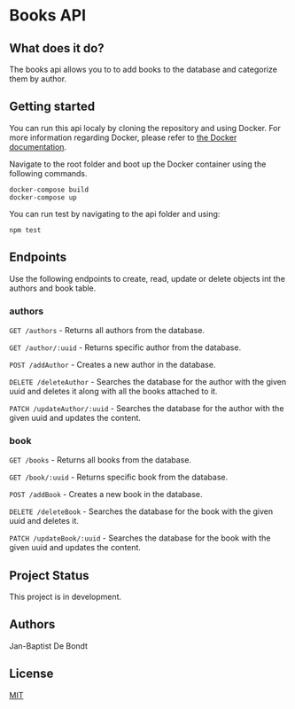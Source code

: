 # Books API


## What does it do?

The books api allows you to to add books to the database and categorize them by author.

## Getting started

You can run this api localy by cloning the repository and using Docker. For more information regarding Docker, please refer to [the Docker documentation](https://docs.docker.com/).

Navigate to the root folder and boot up the Docker container using the following commands. 

    
    docker-compose build
    docker-compose up
    

You can run test by navigating to the api folder and using:

    
    npm test
   

## Endpoints

Use the following endpoints to create, read, update or delete objects int the authors and book table.

### authors

`GET /authors`
    - Returns all authors from the database.

`GET /author/:uuid`
    - Returns specific author from the database.

`POST /addAuthor`
    - Creates a new author in the database.

`DELETE /deleteAuthor`
    - Searches the database for the author with the given uuid and deletes it along with all the books attached to it.

`PATCH /updateAuthor/:uuid`
    - Searches the database for the author with the given uuid and updates the content.
### book

`GET /books`
    - Returns all books from the database.

`GET /book/:uuid`
    - Returns specific book from the database.

`POST /addBook`
    - Creates a new book in the database.

`DELETE /deleteBook`
    - Searches the database for the book with the given uuid and deletes it.

`PATCH /updateBook/:uuid`
    - Searches the database for the book with the given uuid and updates the content.

## Project Status

This project is in development.

## Authors

Jan-Baptist De Bondt
## License
[MIT](https://choosealicense.com/licenses/mit/)